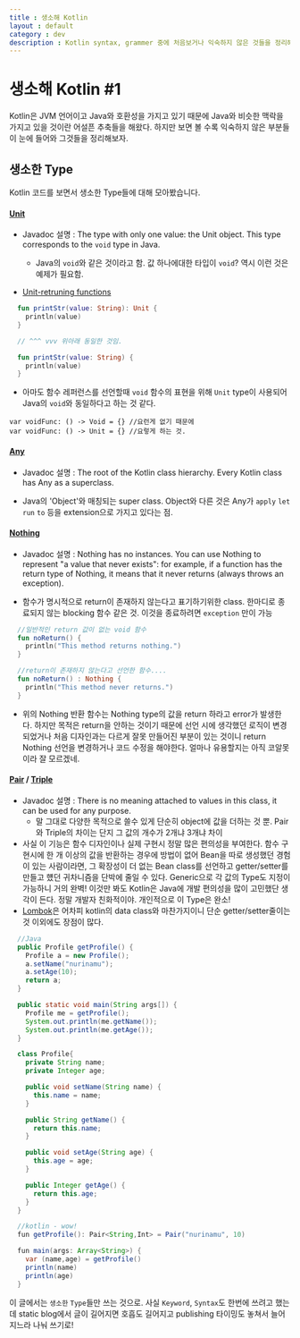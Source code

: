 ```yaml
---
title : 생소해 Kotlin
layout : default
category : dev
description : Kotlin syntax, grammer 중에 처음보거나 익숙하지 않은 것들을 정리해보자
---
```


# 생소해 Kotlin #1

Kotlin은 JVM 언어이고 Java와 호환성을 가지고 있기 때문에 Java와 비슷한 맥락을 가지고 있을 것이란 어설픈 추축들을 해왔다.
하지만 보면 볼 수록 익숙하지 않은 부분들이 눈에 들어와 그것들을 정리해보자.

## 생소한 Type
Kotlin 코드를 보면서 생소한 Type들에 대해 모아봤습니다.

#### [Unit](http://kotlinlang.org/api/latest/jvm/stdlib/kotlin/-unit/index.html)
- Javadoc 설명 : The type with only one value: the Unit object. This type corresponds to the `void` type in Java.
  - Java의 `void`와 같은 것이라고 함. 값 하나에대한 타입이 `void`? 역시 이런 것은 예제가 필요함.


- [Unit-retruning functions](https://kotlinlang.org/docs/reference/functions.html#unit-returning-functions)

```kotlin
  fun printStr(value: String): Unit {
    println(value)
  }

  // ^^^ vvv 위아래 동일한 것임.

  fun printStr(value: String) {
    println(value)
  }
```
- 아마도 함수 레퍼런스를 선언할때 `void` 함수의 표현을 위해 `Unit` type이 사용되어 Java의 `void`와 동일하다고 하는 것 같다.

```
var voidFunc: () -> Void = {} //요런게 없기 때문에
var voidFunc: () -> Unit = {} //요렇게 하는 것.
```

#### [Any](https://kotlinlang.org/api/latest/jvm/stdlib/kotlin/-any/)
- Javadoc 설명 : The root of the Kotlin class hierarchy. Every Kotlin class has Any as a superclass.

- Java의 'Object'와 매칭되는 super class. Object와 다른 것은 Any가 `apply` `let` `run` `to` 등을 extension으로 가지고 있다는 점.

#### [Nothing](https://kotlinlang.org/api/latest/jvm/stdlib/kotlin/-nothing.html)

- Javadoc 설명 : Nothing has no instances. You can use Nothing to represent "a value that never exists": for example, if a function has the return type of Nothing, it means that it never returns (always throws an exception).

- 함수가 명시적으로 return이 존재하지 않는다고 표기하기위한 class. 한마디로 종료되지 않는 blocking 함수 같은 것. 이것을 종료하려면 `exception` 만이 가능

```kotlin
  //일반적인 return 값이 없는 void 함수
  fun noReturn() {
    println("This method returns nothing.")
  }

  //return이 존재하지 않는다고 선언한 함수....
  fun noReturn() : Nothing {
    println("This method never returns.")
  }
```

- 위의 Nothing 반환 함수는 Nothing type의 값을 return 하라고 error가 발생한다. 하지만 목적은 return을 안하는 것이기 때문에 선언 시에 생각했던 로직이 변경되었거나 처음 디자인과는 다르게 잘못 만들어진 부분이 있는 것이니 return Nothing 선언을 변경하거나 코드 수정을 해야한다. 얼마나 유용할지는 아직 코알못이라 잘 모르겠네.

#### [Pair](https://kotlinlang.org/api/latest/jvm/stdlib/kotlin/-pair/index.html) / [Triple](https://kotlinlang.org/api/latest/jvm/stdlib/kotlin/-triple/index.html)

- Javadoc 설명 : There is no meaning attached to values in this class, it can be used for any purpose.
  - 말 그대로 다양한 목적으로 쓸수 있게 단순히 object에 값을 더하는 것 뿐. Pair와 Triple의 차이는 단지 그 값의 개수가 2개냐 3개냐 차이
- 사실 이 기능은 함수 디자인이나 실제 구현시 정말 많은 편의성을 부여한다. 함수 구현시에 한 개 이상의 값을 반환하는 경우에 방법이 없어 Bean을 따로 생성했던 경험이 있는 사람이라면, 그 확장성이 더 없는 Bean class를 선언하고 getter/setter를 만들고 헀던 귀차니즘을 단박에 줄일 수 있다. Generic으로 각 값의 Type도 지정이 가능하니 거의 완벽! 이것만 봐도 Kotlin은 Java에 개발 편의성을 많이 고민했단 생각이 든다. 정말 개발자 친화적이야. 개인적으로 이 Type은 완소!
- [Lombok](https://projectlombok.org/)은 어차피 kotlin의 data class와 마찬가지이니 단순 getter/setter줄이는 것 이외에도 장점이 많다.

```java
  //Java
  public Profile getProfile() {
    Profile a = new Profile();
    a.setName("nurinamu");
    a.setAge(10);
    return a;
  }

  public static void main(String args[]) {
    Profile me = getProfile();
    System.out.println(me.getName());
    System.out.println(me.getAge());
  }

  class Profile{
    private String name;
    private Integer age;

    public void setName(String name) {
      this.name = name;
    }

    public String getName() {
      return this.name;
    }

    public void setAge(String age) {
      this.age = age;
    }

    public Integer getAge() {
      return this.age;
    }
  }

  //kotlin - wow!
  fun getProfile(): Pair<String,Int> = Pair("nurinamu", 10)

  fun main(args: Array<String>) {
    var (name,age) = getProfile()
    println(name)
    println(age)
  }
```

이 글에서는 `생소한` `Type`들만 쓰는 것으로. 사실 `Keyword`, `Syntax`도 한번에 쓰려고 했는데 static blog에서 글이 길어지면 호흡도 길어지고 publishing 타이밍도 놓쳐서 늘어지느라 나눠 쓰기로!

